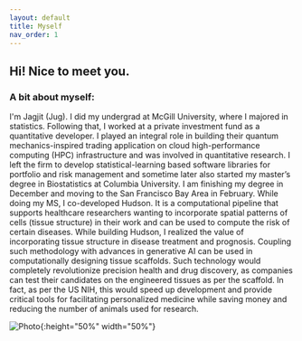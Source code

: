 ```yaml
---
layout: default
title: Myself
nav_order: 1
---
```


## Hi! Nice to meet you.

### A bit about myself:
<p align="justify ">

I'm Jagjit (Jug). I did my undergrad at McGill University, where I majored in statistics. Following that, I worked at a private investment fund as a quantitative developer. I played an integral role in building their quantum mechanics-inspired trading application on cloud high-performance computing (HPC) infrastructure and was involved in quantitative research. I left the firm to develop statistical-learning based software libraries for portfolio and risk management and sometime later also started my master’s degree in Biostatistics at Columbia University. I am finishing my degree in December and moving to the San Francisco Bay Area in February. While doing my MS, I co-developed Hudson. It is a computational pipeline that supports healthcare researchers wanting to incorporate spatial patterns of cells (tissue structure) in their work and can be used to compute the risk of certain diseases. While building Hudson, I realized the value of incorporating tissue structure in disease treatment and prognosis. Coupling such methodology with advances in generative AI can be used in computationally designing tissue scaffolds. Such technology would completely revolutionize precision health and drug discovery, as companies can test their candidates on the engineered tissues as per the scaffold. In fact, as per the US NIH, this would speed up development and provide critical tools for facilitating personalized medicine while saving money and reducing the number of animals used for research.

</p>


![Photo](photo.jpg){:height="50%" width="50%"} 
